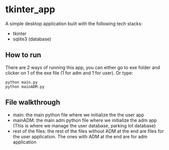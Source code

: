 # tkinter_app

A simple desktop application built with the following tech stacks:
- tkinter
- sqlite3 (database)

## How to run
There are 2 ways of running this app, you can either go to exe folder and clicker on 1 of the exe file (1 for adm and 1 for user).
Or type:

```
python main.py
python mainADM.py
```

## File walkthrough
- main: the main python file where we initialize the the user app
- mainADM: the main adm python file where we initialize the adm app (This is where we manage the user database, parking lot database)
- rest of the files: the rest of the files without ADM at the end are files for the user application. The ones with ADM at the end are for adm application

